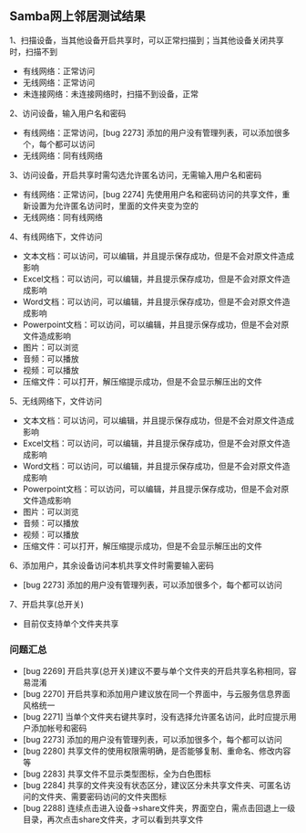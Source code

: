 ## Samba网上邻居测试结果

1、扫描设备，当其他设备开启共享时，可以正常扫描到；当其他设备关闭共享时，扫描不到
- 有线网络：正常访问
- 无线网络：正常访问
- 未连接网络：未连接网络时，扫描不到设备，正常

2、访问设备，输入用户名和密码
- 有线网络：正常访问，[bug 2273] 添加的用户没有管理列表，可以添加很多个，每个都可以访问
- 无线网络：同有线网络

3、访问设备，开启共享时需勾选允许匿名访问，无需输入用户名和密码
- 有线网络：正常访问，[bug 2274] 先使用用户名和密码访问的共享文件，重新设置为允许匿名访问时，里面的文件夹变为空的
- 无线网络：同有线网络

4、有线网络下，文件访问
- 文本文档：可以访问，可以编辑，并且提示保存成功，但是不会对原文件造成影响
- Excel文档：可以访问，可以编辑，并且提示保存成功，但是不会对原文件造成影响
- Word文档：可以访问，可以编辑，并且提示保存成功，但是不会对原文件造成影响
- Powerpoint文档：可以访问，可以编辑，并且提示保存成功，但是不会对原文件造成影响
- 图片：可以浏览
- 音频：可以播放
- 视频：可以播放
- 压缩文件：可以打开，解压缩提示成功，但是不会显示解压出的文件

5、无线网络下，文件访问
- 文本文档：可以访问，可以编辑，并且提示保存成功，但是不会对原文件造成影响
- Excel文档：可以访问，可以编辑，并且提示保存成功，但是不会对原文件造成影响
- Word文档：可以访问，可以编辑，并且提示保存成功，但是不会对原文件造成影响
- Powerpoint文档：可以访问，可以编辑，并且提示保存成功，但是不会对原文件造成影响
- 图片：可以浏览
- 音频：可以播放
- 视频：可以播放
- 压缩文件：可以打开，解压缩提示成功，但是不会显示解压出的文件

6、添加用户，其余设备访问本机共享文件时需要输入密码

- [bug 2273] 添加的用户没有管理列表，可以添加很多个，每个都可以访问

7、开启共享(总开关)

- 目前仅支持单个文件夹共享

### 问题汇总
- [bug 2269] 开启共享(总开关)建议不要与单个文件夹的开启共享名称相同，容易混淆
- [bug 2270] 开启共享和添加用户建议放在同一个界面中，与云服务信息界面风格统一
- [bug 2271] 当单个文件夹右键共享时，没有选择允许匿名访问，此时应提示用户添加帐号和密码
- [bug 2273] 添加的用户没有管理列表，可以添加很多个，每个都可以访问
- [bug 2280] 共享文件的使用权限需明确，是否能够复制、重命名、修改内容等
- [bug 2283] 共享文件不显示类型图标，全为白色图标
- [bug 2284] 共享的文件夹没有状态区分，建议区分未共享文件夹、可匿名访问的文件夹、需要密码访问的文件夹图标
- [bug 2288] 连续点击进入设备->share文件夹，界面空白，需点击回退上一级目录，再次点击share文件夹，才可以看到共享文件

